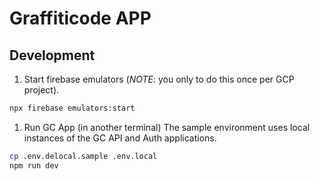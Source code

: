 # Graffiticode APP

## Development

1. Start firebase emulators (_NOTE_: you only to do this once per GCP project).

```bash
npx firebase emulators:start
```

1. Run GC App (in another terminal)
The sample environment uses local instances of the GC API and Auth applications.

```bash
cp .env.delocal.sample .env.local
npm run dev
```
